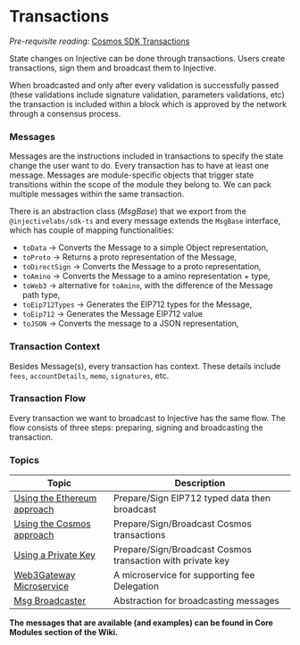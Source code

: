 # Transactions

_Pre-requisite reading:_ [Cosmos SDK Transactions](https://docs.cosmos.network/main/core/transactions.html)

State changes on Injective can be done through transactions. Users create transactions, sign them and broadcast them to Injective.

When broadcasted and only after every validation is successfully passed (these validations include signature validation, parameters validations, etc) the transaction is included within a block which is approved by the network through a consensus process.

### Messages

Messages are the instructions included in transactions to specify the state change the user want to do. Every transaction has to have at least one message. Messages are module-specific objects that trigger state transitions within the scope of the module they belong to. We can pack multiple messages within the same transaction.

There is an abstraction class (_MsgBase_) that we export from the `@injectivelabs/sdk-ts` and every message extends the `MsgBase` interface, which has couple of mapping functionalities:

* `toData` -> Converts the Message to a simple Object representation,
* `toProto` -> Returns a proto representation of the Message,
* `toDirectSign` -> Converts the Message to a proto representation,
* `toAmino` -> Converts the Message to a amino representation + type,
* `toWeb3` -> alternative for `toAmino`, with the difference of the Message path type,
* `toEip712Types` -> Generates the EIP712 types for the Message,
* `toEip712` -> Generates the Message EIP712 value
* `toJSON` -> Converts the message to a JSON representation,

### Transaction Context

Besides Message(s), every transaction has context. These details include `fees`, `accountDetails`, `memo`, `signatures`, etc.

### Transaction Flow

Every transaction we want to broadcast to Injective has the same flow. The flow consists of three steps: preparing, signing and broadcasting the transaction.



### Topics

| Topic                                             | Description                                                |
| ------------------------------------------------- | ---------------------------------------------------------- |
| [Using the Ethereum approach](ethereum.md)        | Prepare/Sign EIP712 typed data then broadcast              |
| [Using the Cosmos approach](transactions-cosmos/) | Prepare/Sign/Broadcast Cosmos transactions                 |
| [Using a Private Key](private-key.md)             | Prepare/Sign/Broadcast Cosmos transaction with private key |
| [Web3Gateway Microservice](web3-gateway.md)       | A microservice for supporting fee Delegation               |
| [Msg Broadcaster](msgbroadcaster.md)              | Abstraction for broadcasting messages                      |



**The messages that are available (and examples) can be found in Core Modules section of the Wiki.**
